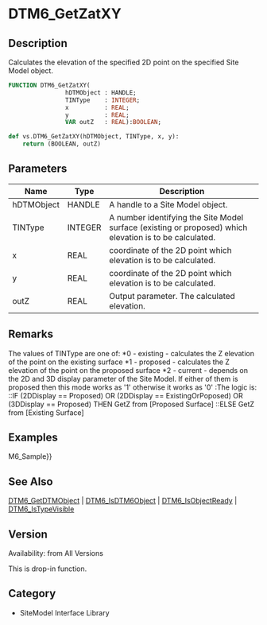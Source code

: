 # DTM6_GetZatXY

## Description
Calculates the elevation of the specified 2D point on the specified Site Model object.

```pascal
FUNCTION DTM6_GetZatXY(
				hDTMObject : HANDLE;
				TINType    : INTEGER;
				x          : REAL;
				y          : REAL;
				VAR outZ   : REAL):BOOLEAN;
```

```python
def vs.DTM6_GetZatXY(hDTMObject, TINType, x, y):
    return (BOOLEAN, outZ)
```

## Parameters
|Name|Type|Description|
|---|---|---|
|hDTMObject|HANDLE|A handle to a Site Model object.|
|TINType|INTEGER|A number identifying the Site Model surface (existing or proposed) which elevation is to be calculated.|
|x|REAL|coordinate of the 2D point which elevation is to be calculated.|
|y|REAL|coordinate of the 2D point which elevation is to be calculated.|
|outZ|REAL|Output parameter. The calculated elevation.|

## Remarks
The values of TINType are one of:
*0 - existing - calculates the Z elevation of the point on the existing surface
*1 - proposed - calculates the Z elevation of the point on the proposed surface
*2 - current - depends on the 2D and 3D display parameter of the Site Model. If either of them is proposed then this mode works as '1' otherwise it works as '0'
:The logic is:
::IF (2DDisplay == Proposed) OR (2DDisplay == ExistingOrPoposed) OR (3DDisplay == Proposed) THEN GetZ from [Proposed Surface]
::ELSE GetZ from [Existing Surface]

## Examples
M6_Sample}}

## See Also
[DTM6_GetDTMObject](DTM6_GetDTMObject.md) | [DTM6_IsDTM6Object](DTM6_IsDTM6Object.md) | [DTM6_IsObjectReady](DTM6_IsObjectReady.md) | [DTM6_IsTypeVisible](DTM6_IsTypeVisible.md)

## Version
Availability: from All Versions

This is drop-in function.

## Category
* SiteModel Interface Library

